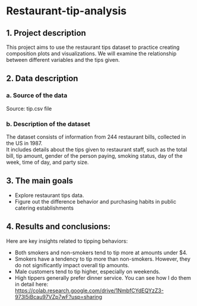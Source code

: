 # Restaurant-tip-analysis
## 1. Project description
This project aims to use the restaurant tips dataset to practice creating composition plots and visualizations. We will examine the relationship between different variables and the tips given.
## 2. Data description
### a. Source of the data
Source: tip.csv file
### b. Description of the dataset
The dataset consists of information from 244 restaurant bills, collected in the US in 1987. \
It includes details about the tips given to restaurant staff, such as the total bill, tip amount, gender of the person paying, smoking status, day of the week, time of day, and party size.
## 3. The main goals
- Explore restaurant tips data.
- Figure out the difference behavior and purchasing habits in public catering establishments
## 4. Results and conclusions:
Here are key insights related to tipping behaviors:
- Both smokers and non-smokers tend to tip more at amounts under $4.
- Smokers have a tendency to tip more than non-smokers. However, they do not significantly impact overall tip amounts.
- Male customers tend to tip higher, especially on weekends.
- High tippers generally prefer dinner service.
You can see how I do them in detail here:\
https://colab.research.google.com/drive/1NmbfCYdEQYzZ3-973I5iBcau97VZp7wF?usp=sharing
